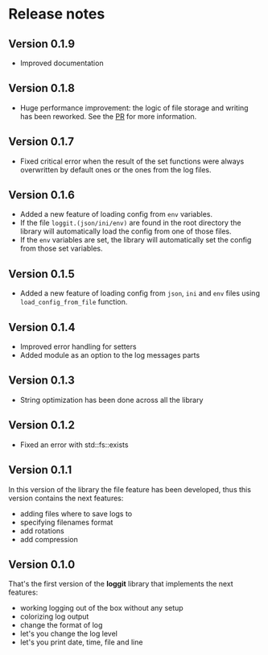 # Release notes 

## Version 0.1.9
- Improved documentation

## Version 0.1.8
- Huge performance improvement: the logic of file storage and writing has been reworked. See the [PR](https://github.com/DobbiKov/loggit/pull/23) for more information.

## Version 0.1.7
- Fixed critical error when the result of the set functions were always overwritten by default ones or the ones from the log files.

## Version 0.1.6
- Added a new feature of loading config from `env` variables.
- If the file `loggit.(json/ini/env)` are found in the root directory the library will automatically load the config from one of those files.
- If the `env` variables are set, the library will automatically set the config from those set variables.

## Version 0.1.5
- Added a new feature of loading config from `json`, `ini` and `env` files using `load_config_from_file` function.

## Version 0.1.4
- Improved error handling for setters
- Added module as an option to the log messages parts

## Version 0.1.3
- String optimization has been done across all the library

## Version 0.1.2
- Fixed an error with std::fs::exists

## Version 0.1.1
In this version of the library the file feature has been developed, thus this version contains the next features:
- adding files where to save logs to
- specifying filenames format
- add rotations
- add compression

## Version 0.1.0
That's the first version of the **loggit** library that implements the next features:
- working logging out of the box without any setup
- colorizing log output
- change the format of log
- let's you change the log level
- let's you print date, time, file and line
